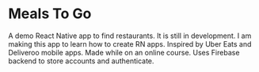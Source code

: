 # Meals To Go
A demo React Native app to find restaurants. It is still in development. I am making this app to learn how to create RN apps.
Inspired by Uber Eats and Deliveroo mobile apps. 
Made while on an online course.
Uses Firebase backend to store accounts and authenticate.
